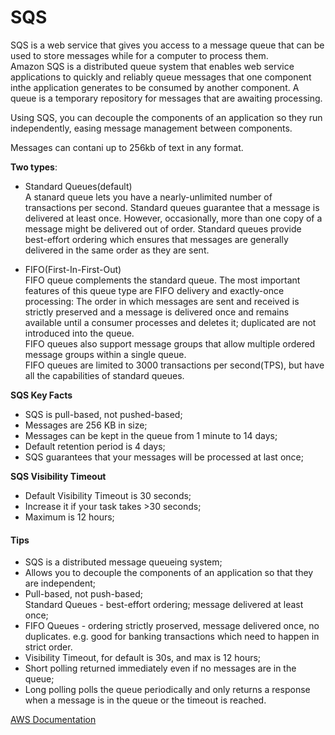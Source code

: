 # SQS  

SQS is a web service that gives  you access to a message queue that can be used to store messages while for a computer to process them.  
Amazon SQS is a distributed queue system that enables web service applications to quickly and reliably queue messages that one component inthe application generates to be consumed by another component. A queue is a temporary repository for messages that are awaiting processing.  

Using SQS, you can decouple the components of an application so they run independently, easing message management between components.  

Messages can contani up to 256kb of text in any format.


**Two types**:  

* Standard Queues(default)  
A stanard queue lets you have a nearly-unlimited number of transactions per second. Standard queues guarantee that a message is delivered at least once. However, occasionally, more than one copy of a message might be delivered out of order. Standard queues provide best-effort ordering which ensures that messages are generally delivered in the same order as they are sent.  

* FIFO(First-In-First-Out)  
FIFO queue complements the standard queue. The most important features of this queue type are FIFO delivery and exactly-once processing: The order in which messages are sent and received is strictly preserved and a message is delivered once and remains available until a consumer processes and deletes it; duplicated are not introduced into the queue.  
FIFO queues also support message groups that allow multiple ordered message groups within a single queue.  
FIFO queues are limited to 3000 transactions per second(TPS), but have all the capabilities of standard queues.  

**SQS Key Facts**  
* SQS is pull-based, not pushed-based;  
* Messages are 256 KB in size;  
* Messages can be kept in the queue from 1 minute to 14 days;  
* Default retention period is 4 days;
* SQS guarantees that your messages will be processed at last once;  

**SQS Visibility Timeout**  
* Default Visibility Timeout is 30 seconds;  
* Increase it if your task takes >30 seconds;  
* Maximum is 12 hours;


#### Tips  

* SQS is a distributed message queueing system;  
* Allows you to decouple the components of an application so that they are independent;  
* Pull-based, not push-based;  
Standard Queues - best-effort ordering; message delivered at least once;  
* FIFO Queues - ordering strictly proserved, message delivered once, no duplicates. e.g. good for banking transactions which need to happen in strict order.  
* Visibility Timeout, for default is 30s, and max is 12 hours;  
* Short polling returned immediately even if no messages are in the queue;  
* Long polling  polls the queue periodically and only returns a response when a message is in the queue or the timeout is reached.  


[AWS Documentation](https://docs.aws.amazon.com/AWSSimpleQueueService/latest/SQSDeveloperGuide/sqs-how-it-works.html)
